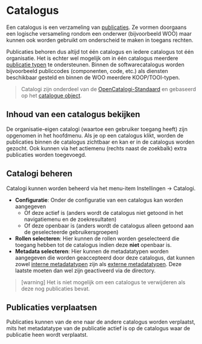 # Catalogus

Een catalogus is een verzameling van [publicaties](../gebruikers/publicaties.md). Ze vormen doorgaans een logische versameling rondom een onderwer (bijvoorbeeld WOO) maar kunnen ook worden gebruikt om onderscheid te maken in toegans rechten.

Publicaties behoren dus altijd tot één catalogus en iedere catalogus tot één organisatie. Het is echter wel mogelijk om in één catalogus meerdere [publicatie typen](../beheerders/metadata.md) te ondersteunen. Binnen de softwarecatalogus worden bijvoorbeeld publiccodes (componenten, code, etc.) als diensten beschikbaar gesteld en binnen de WOO meerdere KOOP/TOOI-typen.

> Catalogi zijn onderdeel van de [OpenCatalogi-Standaard](https://github.com/OpenCatalogi/.github/blob/main/docs/Standaard.md) en gebaseerd op het [catalogue object](https://conduction.stoplight.io/docs/open-catalogi/pk8bsjw0539dv-catalogue).

## Inhoud van een catalogus bekijken

De organisatie-eigen catalogi (waartoe een gebruiker toegang heeft) zijn opgenomen in het hoofdmenu. Als je op een catalogus klikt, worden de publicaties binnen de catalogus zichtbaar en kan er in de catalogus worden gezocht. Ook kunnen via het actiemenu (rechts naast de zoekbalk) extra publicaties worden toegevoegd.

## Catalogi beheren

Catalogi kunnen worden beheerd via het menu-item Instellingen -> Catalogi.

* **Configuratie**: Onder de configuratie van een catalogus kan worden aangegeven
  * Of deze actief is (anders wordt de catalogus niet getoond in het navigatiemenu en de zoekresultaten)
  * Of deze openbaar is (anders wordt de catalogus alleen getoond aan de geselecteerde gebruikersgroepen)
* **Rollen selecteren**: Hier kunnen de rollen worden geselecteerd die toegang hebben tot de catalogus indien deze **niet** openbaar is.
* **Metadata selecteren**: Hier kunnen de metadatatypen worden aangegeven die worden geaccepteerd door deze catalogus, dat kunnen zowel [interne metadatatypen](metadata.md) zijn als [externe metadatatypen](directory.md). Deze laatste moeten dan wel zijn geactiveerd via de directory.

> \[warning] Het is niet mogelijk om een catalogus te verwijderen als deze nog publicaties bevat.

## Publicaties verplaatsen

Publicaties kunnen van de ene naar de andere catalogus worden verplaatst, mits het metadatatype van de publicatie actief is op de catalogus waar de publicatie heen wordt verplaatst.
